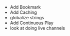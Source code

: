 - Add Bookmark
- Add Caching
- globalize strings
- Add Continuous Play
- look at doing live channels
